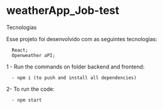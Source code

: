# weatherApp_Job-test

Tecnologias

Esse projeto foi desenvolvido com as seguintes tecnologias:

      React;
      Openweather aPI;


1 - Run the commands on folder backend and frontend:

      - npm i (to push and install all dependencies)

2- To run the code:

      - npm start
  
